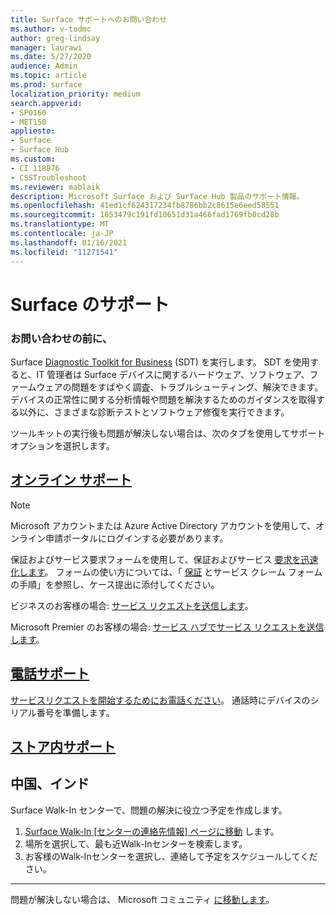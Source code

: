 ```yaml
---
title: Surface サポートへのお問い合わせ
ms.author: v-todmc
author: greg-lindsay
manager: laurawi
ms.date: 5/27/2020
audience: Admin
ms.topic: article
ms.prod: surface
localization_priority: medium
search.appverid:
- SPO160
- MET150
appliesto:
- Surface
- Surface Hub
ms.custom:
- CI 118876
- CSSTroubleshoot
ms.reviewer: mablaik
description: Microsoft Surface および Surface Hub 製品のサポート情報。
ms.openlocfilehash: 41ed1cf624317234fb8786bb2c8615e6eed58551
ms.sourcegitcommit: 1053479c191fd10651d31a466fad1769fb0cd28b
ms.translationtype: MT
ms.contentlocale: ja-JP
ms.lasthandoff: 01/16/2021
ms.locfileid: "11271541"
---
```

# Surface のサポート

###  <a name="before-you-contact-us"></a>お問い合わせの前に、  

Surface [Diagnostic Toolkit for Business](https://docs.microsoft.com/surface/surface-diagnostic-toolkit-business) (SDT) を実行します。 SDT を使用すると、IT 管理者は Surface デバイスに関するハードウェア、ソフトウェア、ファームウェアの問題をすばやく調査、トラブルシューティング、解決できます。 デバイスの正常性に関する分析情報や問題を解決するためのガイダンスを取得する以外に、さまざまな診断テストとソフトウェア修復を実行できます。 

ツールキットの実行後も問題が解決しない場合は、次のタブを使用してサポート オプションを選択します。

## [オンライン サポート](#tab/online)

> [!NOTE]
> Microsoft アカウントまたは Azure Active Directory アカウントを使用して、オンライン申請ポータルにログインする必要があります。  

保証およびサービス要求フォームを使用して、保証およびサービス [要求を迅速化します](https://download.microsoft.com/download/2/e/0/2e00e1c2-3f49-4b6a-b605-74a0244cb88b/Warranty_and_Service_Claim_Submission_Form.xlsx)。 フォームの使い方については、「 [保証](warranty-and-service-claim-form.md) とサービス クレーム フォームの手順」を参照し、ケース提出に添付してください。

ビジネスのお客様の場合: [サービス リクエストを送信します](https://support.serviceshub.microsoft.com/supportforbusiness/create?sapId=d383b26c-f150-6220-8f1b-e8aa325d9727&hidden=false)。 

Microsoft Premier のお客様の場合: [サービス ハブでサービス リクエストを送信します](https://serviceshub.microsoft.com/support/contactsupport)。 

 
## [電話サポート](#tab/phone)

[サービスリクエストを開始するためにお電話ください](https://support.microsoft.com/help/4051701/global-customer-service-phone-numbers)。 通話時にデバイスのシリアル番号を準備します。 

## [ストア内サポート](#tab/instore)

##  <a name="china,-india"></a>中国、インド

Surface Walk-In センターで、問題の解決に役立つ予定を作成します。

1. [Surface Walk-In [センターの連絡先情報] ページに移動](https://support.microsoft.com/help/4498593/find-surface-walk-in-center-contact-information) します。 
2. 場所を選択して、最も近Walk-Inセンターを検索します。  
3. お客様のWalk-Inセンターを選択し、連絡して予定をスケジュールしてください。


---

問題が解決しない場合は、 Microsoft コミュニティ [に移動します](https://answers.microsoft.com/)。
